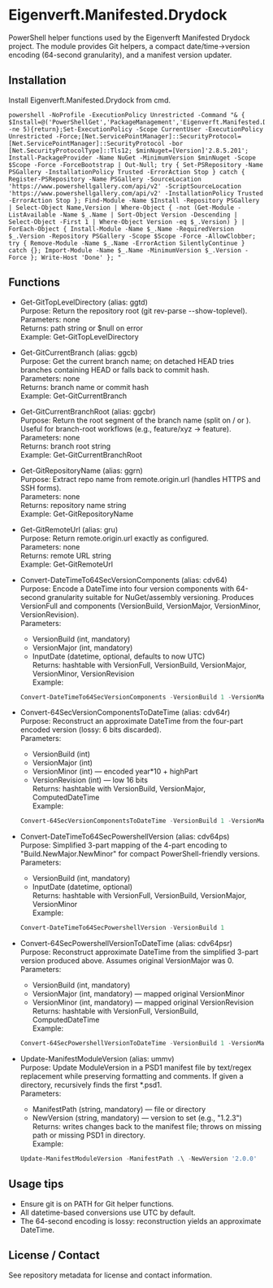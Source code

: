 
# Eigenverft.Manifested.Drydock

PowerShell helper functions used by the Eigenverft Manifested Drydock project. The module provides Git helpers, a compact date/time->version encoding (64-second granularity), and a manifest version updater.

## Installation

Install Eigenverft.Manifested.Drydock from cmd.

```batch
powershell -NoProfile -ExecutionPolicy Unrestricted -Command "& { $Install=@('PowerShellGet','PackageManagement','Eigenverft.Manifested.Drydock');$Scope='CurrentUser';if($PSVersionTable.PSVersion.Major -ne 5){return};Set-ExecutionPolicy -Scope CurrentUser -ExecutionPolicy Unrestricted -Force;[Net.ServicePointManager]::SecurityProtocol=[Net.ServicePointManager]::SecurityProtocol -bor [Net.SecurityProtocolType]::Tls12; $minNuget=[Version]'2.8.5.201'; Install-PackageProvider -Name NuGet -MinimumVersion $minNuget -Scope $Scope -Force -ForceBootstrap | Out-Null; try { Set-PSRepository -Name PSGallery -InstallationPolicy Trusted -ErrorAction Stop } catch { Register-PSRepository -Name PSGallery -SourceLocation 'https://www.powershellgallery.com/api/v2' -ScriptSourceLocation 'https://www.powershellgallery.com/api/v2' -InstallationPolicy Trusted -ErrorAction Stop }; Find-Module -Name $Install -Repository PSGallery | Select-Object Name,Version | Where-Object { -not (Get-Module -ListAvailable -Name $_.Name | Sort-Object Version -Descending | Select-Object -First 1 | Where-Object Version -eq $_.Version) } | ForEach-Object { Install-Module -Name $_.Name -RequiredVersion $_.Version -Repository PSGallery -Scope $Scope -Force -AllowClobber; try { Remove-Module -Name $_.Name -ErrorAction SilentlyContinue } catch {}; Import-Module -Name $_.Name -MinimumVersion $_.Version -Force }; Write-Host 'Done' }; "
```

## Functions

- Get-GitTopLevelDirectory (alias: ggtd)  
  Purpose: Return the repository root (git rev-parse --show-toplevel).  
  Parameters: none  
  Returns: path string or $null on error  
  Example: Get-GitTopLevelDirectory

- Get-GitCurrentBranch (alias: ggcb)  
  Purpose: Get the current branch name; on detached HEAD tries branches containing HEAD or falls back to commit hash.  
  Parameters: none  
  Returns: branch name or commit hash  
  Example: Get-GitCurrentBranch

- Get-GitCurrentBranchRoot (alias: ggcbr)  
  Purpose: Return the root segment of the branch name (split on / or \). Useful for branch-root workflows (e.g., feature/xyz -> feature).  
  Parameters: none  
  Returns: branch root string  
  Example: Get-GitCurrentBranchRoot

- Get-GitRepositoryName (alias: ggrn)  
  Purpose: Extract repo name from remote.origin.url (handles HTTPS and SSH forms).  
  Parameters: none  
  Returns: repository name string  
  Example: Get-GitRepositoryName

- Get-GitRemoteUrl (alias: gru)  
  Purpose: Return remote.origin.url exactly as configured.  
  Parameters: none  
  Returns: remote URL string  
  Example: Get-GitRemoteUrl

- Convert-DateTimeTo64SecVersionComponents (alias: cdv64)  
  Purpose: Encode a DateTime into four version components with 64-second granularity suitable for NuGet/assembly versioning. Produces VersionFull and components (VersionBuild, VersionMajor, VersionMinor, VersionRevision).  
  Parameters:
    - VersionBuild (int, mandatory)
    - VersionMajor (int, mandatory)
    - InputDate (datetime, optional, defaults to now UTC)  
  Returns: hashtable with VersionFull, VersionBuild, VersionMajor, VersionMinor, VersionRevision  
  Example:
  ```powershell
  Convert-DateTimeTo64SecVersionComponents -VersionBuild 1 -VersionMajor 0
  ```

- Convert-64SecVersionComponentsToDateTime (alias: cdv64r)  
  Purpose: Reconstruct an approximate DateTime from the four-part encoded version (lossy: 6 bits discarded).  
  Parameters:
    - VersionBuild (int)
    - VersionMajor (int)
    - VersionMinor (int) — encoded year*10 + highPart
    - VersionRevision (int) — low 16 bits  
  Returns: hashtable with VersionBuild, VersionMajor, ComputedDateTime  
  Example:
  ```powershell
  Convert-64SecVersionComponentsToDateTime -VersionBuild 1 -VersionMajor 0 -VersionMinor 20250 -VersionRevision 1234
  ```

- Convert-DateTimeTo64SecPowershellVersion (alias: cdv64ps)  
  Purpose: Simplified 3-part mapping of the 4-part encoding to "Build.NewMajor.NewMinor" for compact PowerShell-friendly versions.  
  Parameters:
    - VersionBuild (int, mandatory)
    - InputDate (datetime, optional)  
  Returns: hashtable with VersionFull, VersionBuild, VersionMajor, VersionMinor  
  Example:
  ```powershell
  Convert-DateTimeTo64SecPowershellVersion -VersionBuild 1
  ```

- Convert-64SecPowershellVersionToDateTime (alias: cdv64psr)  
  Purpose: Reconstruct approximate DateTime from the simplified 3-part version produced above. Assumes original VersionMajor was 0.  
  Parameters:
    - VersionBuild (int, mandatory)
    - VersionMajor (int, mandatory) — mapped original VersionMinor
    - VersionMinor (int, mandatory) — mapped original VersionRevision  
  Returns: hashtable with VersionFull, VersionBuild, ComputedDateTime  
  Example:
  ```powershell
  Convert-64SecPowershellVersionToDateTime -VersionBuild 1 -VersionMajor 20250 -VersionMinor 1234
  ```

- Update-ManifestModuleVersion (alias: ummv)  
  Purpose: Update ModuleVersion in a PSD1 manifest file by text/regex replacement while preserving formatting and comments. If given a directory, recursively finds the first *.psd1.  
  Parameters:
    - ManifestPath (string, mandatory) — file or directory
    - NewVersion (string, mandatory) — version to set (e.g., "1.2.3")  
  Returns: writes changes back to the manifest file; throws on missing path or missing PSD1 in directory.  
  Example:
  ```powershell
  Update-ManifestModuleVersion -ManifestPath .\ -NewVersion '2.0.0'
  ```

## Usage tips

- Ensure git is on PATH for Git helper functions.
- All datetime-based conversions use UTC by default.
- The 64-second encoding is lossy: reconstruction yields an approximate DateTime.

## License / Contact

See repository metadata for license and contact information.